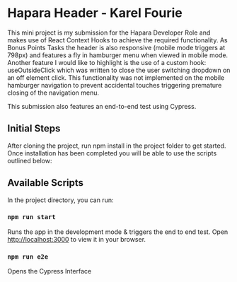 # Hapara Header - Karel Fourie

This mini project is my submission for the Hapara Developer Role and makes use of React Context Hooks to achieve the required functionality. As Bonus Points Tasks the header is also responsive (mobile mode triggers at 798px) and features a fly in hamburger menu when viewed in mobile mode. Another feature I would like to highlight is the use of a custom hook: useOutsideClick which was written to close the user switching dropdown on an off element click. This functionality was not implemented on the mobile hamburger navigation to prevent accidental touches triggering premature closing of the navigation menu. 

This submission also features an end-to-end test using Cypress.

## Initial Steps 

After cloning the project, run npm install in the project folder to get started. Once installation has been completed you will be able to use the scripts outlined below:
## Available Scripts

In the project directory, you can run:

### `npm run start`

Runs the app in the development mode & triggers the end to end test.
Open [http://localhost:3000](http://localhost:3000) to view it in your browser.


### `npm run e2e`

Opens the Cypress Interface
